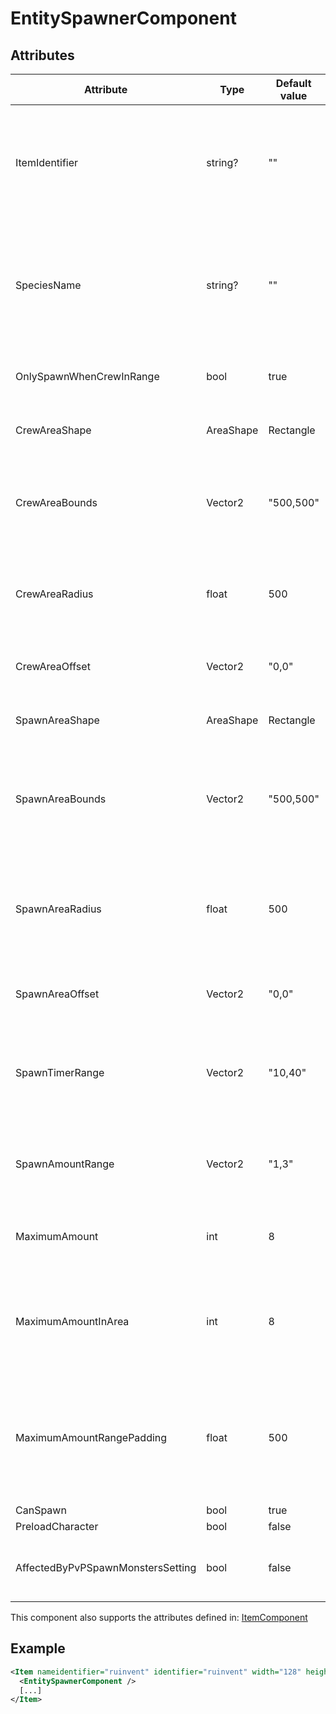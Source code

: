 # EntitySpawnerComponent


## Attributes

| Attribute                         | Type      | Default value | Description                                                                                                                                   |
|-----------------------------------|-----------|---------------|-----------------------------------------------------------------------------------------------------------------------------------------------|
| ItemIdentifier                    | string?   | ""            | Identifier of the item to spawn, does nothing if SpeciesName is set. Separate by comma to have multiple items spawn at random.                |
| SpeciesName                       | string?   | ""            | Species name of the creature to spawn, takes priority if ItemIdentifier is set. Separate by comma to have multiple creatures spawn at random. |
| OnlySpawnWhenCrewInRange          | bool      | true          | Only spawn if crew members are within certain area                                                                                            |
| CrewAreaShape                     | AreaShape | Rectangle     | Shape of the area where crew members need to stay                                                                                             |
| CrewAreaBounds                    | Vector2   | "500,500"     | Size of the rectangle where crew members need to stay. Does nothing if CrewAreaShape is set to Circle                                         |
| CrewAreaRadius                    | float     | 500           | Radius of the circle to spawn stuff in. Does nothing if CrewAreaShape is set to Rectangle                                                     |
| CrewAreaOffset                    | Vector2   | "0,0"         | Offset of the crew area from the center of the item                                                                                           |
| SpawnAreaShape                    | AreaShape | Rectangle     | Shape of the area where enemies or items are spawned                                                                                          |
| SpawnAreaBounds                   | Vector2   | "500,500"     | Size of the rectangle where items or creatures will be spawned. Does nothing if SpawnAreaShape is set to Circle                               |
| SpawnAreaRadius                   | float     | 500           | Radius of the circle where items or creatures will be spawned. Does nothing if SpawnAreaShape is set to Rectangle                             |
| SpawnAreaOffset                   | Vector2   | "0,0"         | Offset of the spawn area from the center of the item                                                                                          |
| SpawnTimerRange                   | Vector2   | "10,40"       | Time range between spawn attempts in seconds. Set both to a negative value to disable automatic spawning.                                     |
| SpawnAmountRange                  | Vector2   | "1,3"         | Minumum and maximum amount of items or creatures to spawn in one attempt                                                                      |
| MaximumAmount                     | int       | 8             | Total maximum amount of items or creatures that can be spawned. 0 = unrestricted.                                                             |
| MaximumAmountInArea               | int       | 8             | Amount of items or creatures in the spawn area that will prevent further items or creatures from being spawned. 0 = unrestricted.             |
| MaximumAmountRangePadding         | float     | 500           | Inflate the circle of rectangle by this value to extend the area that counts towards the maximum amount of items or enemies to be spawned     |
| CanSpawn                          | bool      | true          |                                                                                                                                               |
| PreloadCharacter                  | bool      | false         |                                                                                                                                               |
| AffectedByPvPSpawnMonstersSetting | bool      | false         | Should the "spawn monsters" setting affect this item in the PvP mode?                                                                         |

This component also supports the attributes defined in: [ItemComponent](ItemComponent.md)


## Example
```xml
<Item nameidentifier="ruinvent" identifier="ruinvent" width="128" height="192" texturescale="0.5,0.5" scale="0.5" category="Alien" subcategory="devices">
  <EntitySpawnerComponent />
  [...]
</Item>
```

